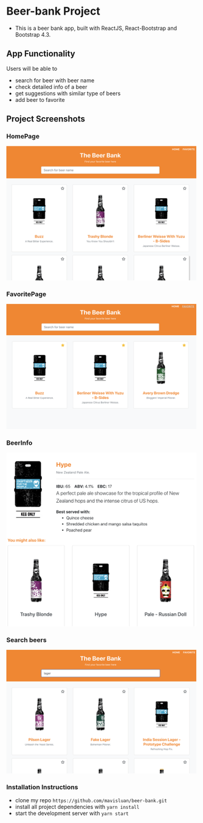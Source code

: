 # Beer-bank Project
- This is a beer bank app, built with ReactJS, React-Bootstrap and Bootstrap 4.3. 


## App Functionality
Users will be able to 
- search for beer with beer name
- check detailed info of a beer
- get suggestions with similar type of beers 
- add beer to favorite


## Project Screenshots
### HomePage
<img src='src/icons/home-page.png' width='500'>


### FavoritePage
<img src='src/icons/favorite-page.png' width='500'>


### BeerInfo
<img src='src/icons/beer-info.png' width='500'>

### Search beers
<img src='src/icons/search.png' width='500'>

### Installation Instructions
* clone my repo `https://github.com/mavisluan/beer-bank.git`
* install all project dependencies with `yarn install`
* start the development server with `yarn start`

